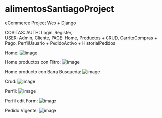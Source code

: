 # alimentosSantiagoProject
eCommerce Project Web + Django

COSITAS:
AUTH: Login, Register,  
USER: Admin, Cliente,
PAGE: Home, 
Productos + CRUD,
CarritoCompras + Pago,
PerfilUsuario + PedidoActivo + HistorialPedidos

Home:
![image](https://user-images.githubusercontent.com/101838235/172025800-1e6d4436-8406-4f22-8afd-573db58995c7.png)

Home productos con Filtro:
![image](https://user-images.githubusercontent.com/101838235/172025877-4a18a7e9-1097-450b-893f-417fec97ba24.png)

Home producto con Barra Busqueda:
![image](https://user-images.githubusercontent.com/101838235/172025933-764cf9d4-2510-4afc-8abf-fded781ee65c.png)

Crud:
![image](https://user-images.githubusercontent.com/101838235/172025807-9e4a0ce4-eea0-40e3-884d-ec1546e4150d.png)

Perfil:
![image](https://user-images.githubusercontent.com/101838235/172025842-7148c824-7279-4f79-9b64-64f66969dac5.png)

Perfil edit Form:
![image](https://user-images.githubusercontent.com/101838235/172025855-ba663952-d5ce-4d8e-b265-4c2cd26a643d.png)

Pedido Vigente:
![image](https://user-images.githubusercontent.com/101838235/172025865-cda99b34-4d78-469b-aeb4-b6206f5a5e5b.png)
